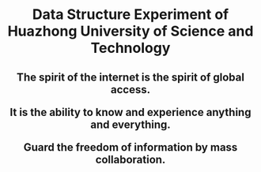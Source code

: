 <h1 align='center'>
Data Structure Experiment of Huazhong University of Science and Technology
</h1>
<h2 align='center'>
The spirit of the internet is the spirit of global access.

It is the ability to know and experience anything and everything.

Guard the freedom of information by mass collaboration.
</h2>